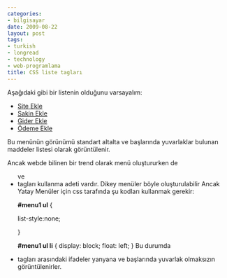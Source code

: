 ```yaml
---
categories:
- bilgisayar
date: 2009-08-22
layout: post
tags:
- turkish
- longread
- technology
- web-programlama
title: CSS liste tagları
---
```


Aşağıdaki gibi bir listenin olduğunu varsayalım:

<div id="menu1"> <ul> <li><a href="fins\_site.html">Site Ekle</a></li> <li><a href="fins\_sakin.php">Sakin Ekle</a></li> <li><a href="fins\_sitegideri.php">Gider Ekle</a></li> <li><a href="">Ödeme Ekle</a></li> </ul> </div> Bu menünün görünümü standart altalta ve başlarında yuvarlaklar bulunan maddeler listesi olarak görüntülenir.

Ancak webde bilinen bir trend olarak menü oluştururken de <ul> ve <li> tagları kullanma adeti vardır. Dikey menüler böyle oluşturulabilir Ancak Yatay Menüler için css tarafında şu kodları kullanmak gerekir:

**#menu1 ul** {

list-style:none;

}

**#menu1 ul li** { display: block; float: left; } Bu durumda <li> tagları arasındaki ifadeler yanyana ve başlarında yuvarlak olmaksızın görüntülenirler.
